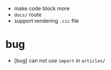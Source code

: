 - make code block more
- `docs/` route
- support rendering `.cic` file

# bug

- [bug] can not use `import` in `articles/`
